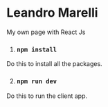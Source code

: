 # Leandro Marelli
My own page with React Js


1. ### `npm install`
  Do this to install all the packages.
  
2. ### `npm run dev`
  Do this to run the client app.
